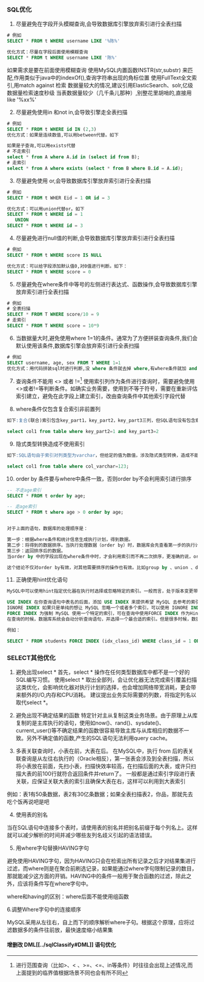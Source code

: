 ### SQL优化
1. 尽量避免在字段开头模糊查询,会导致数据库引擎放弃索引进行全表扫描
```sql
# 例如
SELECT * FROM t WHERE username LIKE '%陈%'

优化方式：尽量在字段后面使用模糊查询
SELECT * FROM t WHERE username LIKE '陈%'

```
如果需求是要在前面使用模糊查询
    使用MySQL内置函数INSTR(str,substr) 来匹配,作用类似于java中的indexOf(),查询字符串出现的角标位置
    使用FullText全文索引,用match against 检索
    数据量较大的情况,建议引用ElasticSearch、solr,亿级数据量检索速度秒级
    当表数据量较少（几千条儿那种）,别整花里胡哨的,直接用like '%xx%'

2. 尽量避免使用in 和not in,会导致引擎走全表扫描
```sql
# 例如
SELECT * FROM t WHERE id IN (2,3)
优化方式：如果是连续数值,可以用between代替。如下

如果是子查询,可以用exists代替
# 不走索引
select * from A where A.id in (select id from B);
# 走索引
select * from A where exists (select * from B where B.id = A.id);
```

3. 尽量避免使用 or,会导致数据库引擎放弃索引进行全表扫描
```sql
# 例如
SELECT * FROM t WHER Eid = 1 OR id = 3

优化方式：可以用union代替or。如下
SELECT * FROM t WHERE id = 1
   UNION
SELECT * FROM t WHERE id = 3
```

4. 尽量避免进行null值的判断,会导致数据库引擎放弃索引进行全表扫描
```sql
# 例如
SELECT * FROM t WHERE score IS NULL

优化方式：可以给字段添加默认值0,对0值进行判断。如下：
SELECT * FROM t WHERE score = 0
```

5. 尽量避免在where条件中等号的左侧进行表达式、函数操作,会导致数据库引擎放弃索引进行全表扫描
```sql
# 例如
# 全表扫描
SELECT * FROM T WHERE score/10 = 9
# 走索引
SELECT * FROM T WHERE score = 10*9
```

6. 当数据量大时,避免使用where 1=1的条件。通常为了方便拼装查询条件,我们会默认使用该条件,数据库引擎会放弃索引进行全表扫描
```sql
# 例如
SELECT username, age, sex FROM T WHERE 1=1
优化方式：用代码拼装sql时进行判断,没 where 条件就去掉 where,有where条件就加 and
```

7. 查询条件不能用 <> 或者 !=[^1]
使用索引列作为条件进行查询时，需要避免使用<>或者!=等判断条件。如确实业务需要，使用到不等于符号，需要在重新评估索引建立，避免在此字段上建立索引，改由查询条件中其他索引字段代替

8. where条件仅包含复合索引非前置列
```sql
如下:复合(联合)索引包含key_part1，key_part2，key_part3三列，但SQL语句没有包含索引前置列"key_part1"，按照MySQL联合索引的最左匹配原则，不会走联合索引

select col1 from table where key_part2=1 and key_part3=2
```

9. 隐式类型转换造成不使用索引
```sql
如下:SQL语句由于索引对列类型为varchar，但给定的值为数值，涉及隐式类型转换，造成不能正确走索引

select col1 from table where col_varchar=123; 
```

10. order by 条件要与where中条件一致，否则order by不会利用索引进行排序
```sql
-- 不走age索引
SELECT * FROM t order by age;

-- 走age索引
SELECT * FROM t where age > 0 order by age;


对于上面的语句，数据库的处理顺序是：

第一步：根据where条件和统计信息生成执行计划，得到数据。
第二步：将得到的数据排序。当执行处理数据（order by）时，数据库会先查看第一步的执行计划，看order by 的字段是否在执行计划中利用了索引。如果是，则可以利用索引顺序而直接取得已经排好序的数据。如果不是，则重新进行排序操作。
第三步：返回排序后的数据。
当order by 中的字段出现在where条件中时，才会利用索引而不再二次排序，更准确的说，order by 中的字段在执行计划中利用了索引时，不用排序操作。

这个结论不仅对order by有效，对其他需要排序的操作也有效。比如group by 、union 、distinct等
```

11. 正确使用hint优化语句
```sql
MySQL中可以使用hint指定优化器在执行时选择或忽略特定的索引。一般而言，处于版本变更带来的表结构索引变化，更建议避免使用hint，而是通过Analyze table多收集统计信息。但在特定场合下，指定hint可以排除其他索引干扰而指定更优的执行计划。

USE INDEX 在你查询语句中表名的后面，添加 USE INDEX 来提供希望 MySQL 去参考的索引列表，就可以让 MySQL 不再考虑其他可用的索引。例子: SELECT col1 FROM table USE INDEX (mod_time, name)...
IGNORE INDEX 如果只是单纯的想让 MySQL 忽略一个或者多个索引，可以使用 IGNORE INDEX 作为 Hint。例子: SELECT col1 FROM table IGNORE INDEX (priority) ...
FORCE INDEX 为强制 MySQL 使用一个特定的索引，可在查询中使用FORCE INDEX 作为Hint。例子: SELECT col1 FROM table FORCE INDEX (mod_time) ...
在查询的时候，数据库系统会自动分析查询语句，并选择一个最合适的索引。但是很多时候，数据库系统的查询优化器并不一定总是能使用最优索引。如果我们知道如何选择索引，可以使用FORCE INDEX强制查询使用指定的索引。

例如：

SELECT * FROM students FORCE INDEX (idx_class_id) WHERE class_id = 1 ORDER BY id DESC;
```

### SELECT其他优化
1. 避免出现select *
首先，select * 操作在任何类型数据库中都不是一个好的SQL编写习惯。
使用select * 取出全部列，会让优化器无法完成索引覆盖扫描这类优化，会影响优化器对执行计划的选择，也会增加网络带宽消耗，更会带来额外的I/O,内存和CPU消耗。
建议提出业务实际需要的列数，将指定列名以取代select *。

2. 避免出现不确定结果的函数
特定针对主从复制这类业务场景。由于原理上从库复制的是主库执行的语句，使用如now()、rand()、sysdate()、current_user()等不确定结果的函数很容易导致主库与从库相应的数据不一致。另外不确定值的函数,产生的SQL语句无法利用query cache。


3. 多表关联查询时，小表在前，大表在后。
在MySQL中，执行 from 后的表关联查询是从左往右执行的（Oracle相反），第一张表会涉及到全表扫描，所以将小表放在前面，先扫小表，扫描快效率较高，在扫描后面的大表，或许只扫描大表的前100行就符合返回条件并return了。
一般都是通过索引字段进行表关联，应保证关联大表的索引且确保大表在右，这样可以利用到大表索引

例如：表1有50条数据，表2有30亿条数据；如果全表扫描表2，你品，那就先去吃个饭再说吧是吧

4. 使用表的别名

当在SQL语句中连接多个表时，请使用表的别名并把别名前缀于每个列名上。这样就可以减少解析的时间并减少哪些友列名歧义引起的语法错误。


5. 用where字句替换HAVING字句

避免使用HAVING字句，因为HAVING只会在检索出所有记录之后才对结果集进行过滤，而where则是在聚合前刷选记录，如果能通过where字句限制记录的数目，那就能减少这方面的开销。HAVING中的条件一般用于聚合函数的过滤，除此之外，应该将条件写在where字句中。

where和having的区别：where后面不能使用组函数

6.调整Where字句中的连接顺序

MySQL采用从左往右，自上而下的顺序解析where子句。根据这个原理，应将过滤数据多的条件往前放，最快速度缩小结果集

#### 增删改 DML[[../sqlClassify#DML]] 语句优化



[^1]: 进行范围查询（比如>、< 、>=、<=、in等条件）时往往会出现上述情况,而上面提到的临界值根据场景不同也会有所不同

